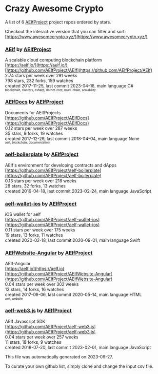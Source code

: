 # Crazy Awesome Crypto
A list of 6 [AElfProject](https://github.com/AElfProject) project repos ordered by stars.  

Checkout the interactive version that you can filter and sort: 
[https://www.awesomecrypto.xyz/](https://www.awesomecrypto.xyz/)  


### [AElf](https://github.com/AElfProject/AElf) by [AElfProject](https://github.com/AElfProject)  
A scalable cloud computing blockchain platform  
[https://aelf.io/](https://aelf.io/)  
[https://github.com/AElfProject/AElf](https://github.com/AElfProject/AElf)  
2.74 stars per week over 291 weeks  
798 stars, 232 forks, 159 watches  
created 2017-11-25, last commit 2023-04-18, main language C#  
<sub><sup>blockchain, clusters, csharp, dotnet-core, multi-chain, scalability</sup></sub>


### [AElfDocs](https://github.com/AElfProject/AElfDocs) by [AElfProject](https://github.com/AElfProject)  
Documents  for AElfProjects  
[https://github.com/AElfProject/AElfDocs](https://github.com/AElfProject/AElfDocs)  
0.12 stars per week over 287 weeks  
35 stars, 9 forks, 19 watches  
created 2017-12-26, last commit 2018-04-04, main language None  
<sub><sup>aelf, blockchain, documentation</sup></sub>


### [aelf-boilerplate](https://github.com/AElfProject/aelf-boilerplate) by [AElfProject](https://github.com/AElfProject)  
AElf's environment for developing contracts and dApps  
[https://github.com/AElfProject/aelf-boilerplate](https://github.com/AElfProject/aelf-boilerplate)  
0.13 stars per week over 218 weeks  
28 stars, 32 forks, 13 watches  
created 2019-04-18, last commit 2023-02-24, main language JavaScript  


### [aelf-wallet-ios](https://github.com/AElfProject/aelf-wallet-ios) by [AElfProject](https://github.com/AElfProject)  
iOS wallet for aelf  
[https://github.com/AElfProject/aelf-wallet-ios](https://github.com/AElfProject/aelf-wallet-ios)  
0.11 stars per week over 175 weeks  
19 stars, 13 forks, 11 watches  
created 2020-02-18, last commit 2020-09-01, main language Swift  


### [AElfWebsite-Angular](https://github.com/AElfProject/AElfWebsite-Angular) by [AElfProject](https://github.com/AElfProject)  
AElf-Angular  
[https://aelf.io](https://aelf.io)  
[https://github.com/AElfProject/AElfWebsite-Angular](https://github.com/AElfProject/AElfWebsite-Angular)  
0.04 stars per week over 302 weeks  
12 stars, 14 forks, 16 watches  
created 2017-09-06, last commit 2020-05-14, main language HTML  
<sub><sup>aelf, website</sup></sub>


### [aelf-web3.js](https://github.com/AElfProject/aelf-web3.js) by [AElfProject](https://github.com/AElfProject)  
AElf Javascript SDK  
[https://github.com/AElfProject/aelf-web3.js](https://github.com/AElfProject/aelf-web3.js)  
0.04 stars per week over 257 weeks  
11 stars, 18 forks, 9 watches  
created 2018-07-20, last commit 2023-02-01, main language JavaScript  


This file was automatically generated on 2023-06-27.  

To curate your own github list, simply clone and change the input csv file.  